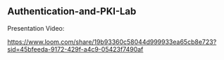 ## Authentication-and-PKI-Lab

Presentation Video:

https://www.loom.com/share/19b93360c58044d999933ea65cb8e723?sid=45bfeeda-9172-429f-a4c9-05423f7490af
